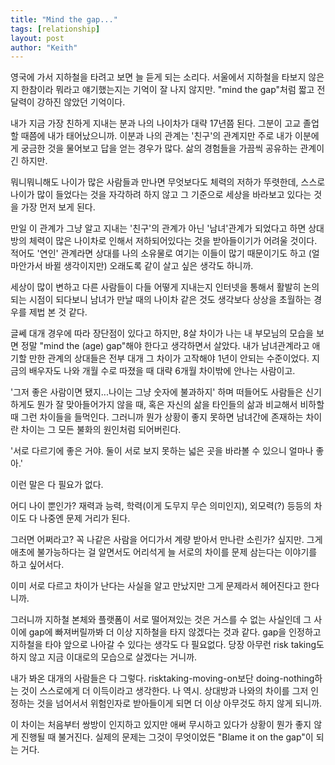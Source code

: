 ```yaml
---
title: "Mind the gap..."
tags: [relationship]
layout: post
author: "Keith"
---
```


영국에 가서 지하철을 타려고 보면 늘 듣게 되는 소리다. 서울에서 지하철을 타보지 않은지 한참이라 뭐라고 얘기했는지는 기억이 잘 나지 않지만. "mind the gap"처럼 짧고 전달력이 강하진 않았던 기억이다.

내가 지금 가장 친하게 지내는 분과 나의 나이차가 대략 17년쯤 된다. 그분이 고교 졸업할 때쯤에 내가 태어났으니까. 이분과 나의 관계는 '친구'의 관계지만 주로 내가 이분에게 궁금한 것을 물어보고 답을 얻는 경우가 많다. 삶의 경험들을 가끔씩 공유하는 관계이긴 하지만.

뭐니뭐니해도 나이가 많은 사람들과 만나면 무엇보다도 체력의 저하가 뚜렷한데, 스스로 나이가 많이 들었다는 것을 자각하려 하지 않고 그 기준으로 세상을 바라보고 있다는 것을 가장 먼저 보게 된다. 

만일 이 관계가 그냥 알고 지내는 '친구'의 관계가 아닌 '남녀'관계가 되었다고 하면 상대방의 체력이 많은 나이차로 인해서 저하되어있다는 것을 받아들이기가 어려울 것이다. 적어도 '연인' 관계라면 상대를 나의 소유물로 여기는 이들이 많기 때문이기도 하고 (얼마안가서 바뀔 생각이지만) 오래도록 같이 살고 싶은 생각도 하니까. 

세상이 많이 변하고 다른 사람들이 다들 어떻게 지내는지 인터넷을 통해서 활발히 논의되는 시점이 되다보니 남녀가 만날 때의 나이차 같은 것도 생각보다 상상을 초월하는 경우를 제법 본 것 같다.

글쎄 대개 경우에 따라 장단점이 있다고 하지만, 8살 차이가 나는 내 부모님의 모습을 보면 정말 "mind the (age) gap"해야 한다고 생각하면서 살았다. 내가 남녀관계라고 애기할 만한 관계의 상대들은 전부 대개 그 차이가 고작해야 1년이 안되는 수준이었다. 지금의 배우자도 나와 개월 수로 따졌을 때 대략 6개월 차이밖에 안나는 사람이고.

'그저 좋은 사람이면 됐지...나이는 그냥 숫자에 불과하지' 하며 떠들어도 사람들은 신기하게도 뭔가 잘 맞아들어가지 않을 때, 혹은 자신의 삶을 타인들의 삶과 비교해서 비하할 때 그런 차이들을 들먹인다. 그러니까 뭔가 상황이 좋지 못하면 남녀간에 존재하는 차이란 차이는 그 모든 불화의 원인처럼 되어버린다.

'서로 다르기에 좋은 거야. 둘이 서로 보지 못하는 넓은 곳을 바라볼 수 있으니 얼마나 좋아.'

이런 말은 다 필요가 없다. 

어디 나이 뿐인가? 재력과 능력, 학력(이게 도무지 무슨 의미인지), 외모력(?) 등등의 차이도 다 나중엔 문제 거리가 된다. 

그러면 어쩌라고? 꼭 나같은 사람을 어디가서 계량 받아서 만나란 소린가? 싶지만. 그게 애초에 불가능하다는 걸 알면서도 어리석게 늘 서로의 차이를 문제 삼는다는 이야기를 하고 싶어서다.

이미 서로 다르고 차이가 난다는 사실을 알고 만났지만 그게 문제라서 헤어진다고 한다니까.

그러니까 지하철 본체와 플랫폼이 서로 떨어져있는 것은 거스를 수 없는 사실인데 그 사이에 gap에 빠져버릴까봐 더 이상 지하철을 타지 않겠다는 것과 같다. gap을 인정하고 지하철을 타야 앞으로 나아갈 수 있다는 생각도 다 필요없다. 당장 아무런 risk taking도 하지 않고 지금 이대로의 모습으로 살겠다는 거니까.

내가 봐온 대개의 사람들은 다 그렇다. risktaking-moving-on보단 doing-nothing하는 것이 스스로에게 더 이득이라고 생각한다. 나 역시. 상대방과 나와의 차이를 그저 인정하는 것을 넘어서서 위험인자로 받아들이게 되면 더 이상 아무것도 하지 않게 되니까. 

이 차이는 처음부터 쌍방이 인지하고 있지만 애써 무시하고 있다가 상황이 뭔가 좋지 않게 진행될 때 불거진다. 실제의 문제는 그것이 무엇이었든 "Blame it on the gap"이 되는 거다. 